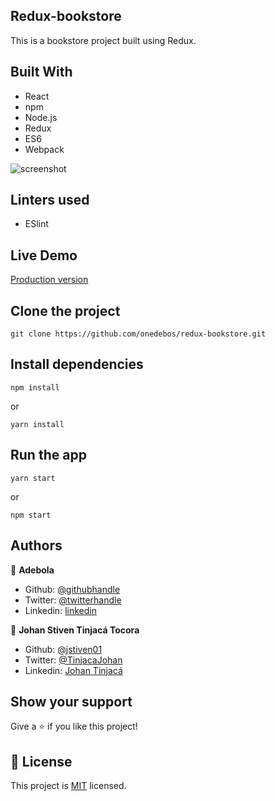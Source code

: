 ## Redux-bookstore

This is a bookstore project built using Redux.

## Built With

- React
- npm
- Node.js
- Redux
- ES6
- Webpack

![screenshot](https://res.cloudinary.com/onedebeos/image/upload/f_auto,q_auto/v1582185339/personal-portfolio/app2_ry23fm.png)

## Linters used

- ESlint

## Live Demo

[Production version](https://redux-bookstr.herokuapp.com/)

## Clone the project

```
git clone https://github.com/onedebos/redux-bookstore.git
```

## Install dependencies

```
npm install
```

or

```
yarn install
```

## Run the app

```
yarn start
```

or

```
npm start
```

## Authors

👤 **Adebola**

- Github: [@githubhandle](https://github.com/onedebos)
- Twitter: [@twitterhandle](https://twitter.com/debosthefirst)
- Linkedin: [linkedin](https://www.linkedin.com/in/adebola-niran/)

👤 **Johan Stiven Tinjacá Tocora**

- Github: [@jstiven01](https://github.com/jstiven01)
- Twitter: [@TinjacaJohan](https://twitter.com/TinjacaJohan)
- Linkedin: [Johan Tinjacá](https://www.linkedin.com/in/johanstiventinjaca/)

## Show your support

Give a ⭐️ if you like this project!

## 📝 License

This project is [MIT](lic.url) licensed.
